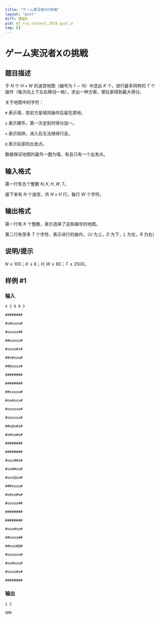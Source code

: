 ```yaml
---
title: "ゲーム実況者Xの挑戦"
layout: "post"
diff: 难度0
pid: AT_rco_contest_2018_qual_a
tag: []
---
```


# ゲーム実況者Xの挑戦

## 题目描述

于 $N$ 个 $H \times W$ 的迷宫地图（编号为 $1 \sim N$）中选出 $K$ 个，进行最多同样的 $T$ 个操作（每次向上下左右移动一格），求出一种方案，使玩家得到最大得分。

关于地图中的字符：

`#` 表示墙，若前方是墙则操作后留在原地。

`o` 表示硬币，第一次走到时得分加一。

`x` 表示陷阱，进入后无法继续行走。

`@` 表示玩家的出发点。

数据保证地图的最外一圈为墙，有且只有一个出发点。

## 输入格式

第一行有五个整数 $N,K,H,W,T$。

接下来有 $N$ 个迷宫，共 $N \times H$ 行，每行 $W$ 个字符。

## 输出格式

第一行有 $K$ 个整数，表示选择了这些编号的地图。

第二行有至多 $T$ 个字符，表示进行的操作。（$U$ 为上，$D$ 为下，$L$ 为左，$R$ 为右）

## 说明/提示

$N \leq 100$；$K \leq 8$；$H,W \leq 80$；$T \leq 2500$。

## 样例 #1

### 输入

```
4 2 8 8 3
########
#o#oooo#
#ooooo##
##ooooo#
#oooo#x#
##o#ooo#
##@ooox#
########
########
##xoooo#
#oo#oox#
#oooooo#
#oooxoo#
##o@o#o#
#o#oo#o#
########
########
#ooo##o#
#oo##oo#
#ooo@oo#
###oooo#
#o#xo#o#
#ooooo##
########
########
#ooo#oo#
##oooo##
##ooo#@#
#oooooo#
#oo#ooo#
#oooo#x#
########
```

### 输出

```
1 2
URR
```

